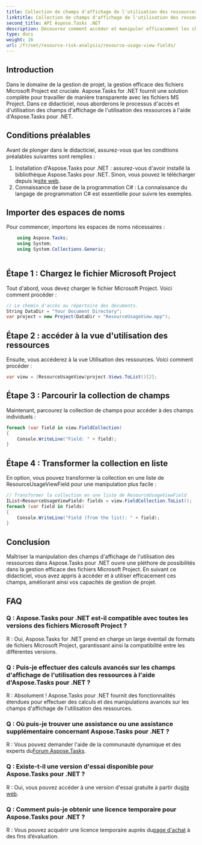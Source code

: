 ```yaml
---
title: Collection de champs d'affichage de l'utilisation des ressources dans Aspose.Tasks
linktitle: Collection de champs d'affichage de l'utilisation des ressources dans Aspose.Tasks
second_title: API Aspose.Tasks .NET
description: Découvrez comment accéder et manipuler efficacement les champs d'affichage de l'utilisation des ressources dans les fichiers Microsoft Project à l'aide d'Aspose.Tasks pour .NET.
type: docs
weight: 16
url: /fr/net/resource-risk-analysis/resource-usage-view-fields/
---
```

## Introduction
Dans le domaine de la gestion de projet, la gestion efficace des fichiers Microsoft Project est cruciale. Aspose.Tasks for .NET fournit une solution complète pour travailler de manière transparente avec les fichiers MS Project. Dans ce didacticiel, nous aborderons le processus d'accès et d'utilisation des champs d'affichage de l'utilisation des ressources à l'aide d'Aspose.Tasks pour .NET.
## Conditions préalables
Avant de plonger dans le didacticiel, assurez-vous que les conditions préalables suivantes sont remplies :
1.  Installation d'Aspose.Tasks pour .NET : assurez-vous d'avoir installé la bibliothèque Aspose.Tasks pour .NET. Sinon, vous pouvez le télécharger depuis le[site web](https://releases.aspose.com/tasks/net/).
2. Connaissance de base de la programmation C# : La connaissance du langage de programmation C# est essentielle pour suivre les exemples.

## Importer des espaces de noms
Pour commencer, importons les espaces de noms nécessaires :
```csharp
    using Aspose.Tasks;
    using System;
    using System.Collections.Generic;
    
```

## Étape 1 : Chargez le fichier Microsoft Project
Tout d'abord, vous devez charger le fichier Microsoft Project. Voici comment procéder :
```csharp
// Le chemin d'accès au répertoire des documents.
String DataDir = "Your Document Directory";
var project = new Project(DataDir + "ResourceUsageView.mpp");
```
## Étape 2 : accéder à la vue d'utilisation des ressources
Ensuite, vous accéderez à la vue Utilisation des ressources. Voici comment procéder :
```csharp
var view = (ResourceUsageView)project.Views.ToList()[2];
```
## Étape 3 : Parcourir la collection de champs
Maintenant, parcourez la collection de champs pour accéder à des champs individuels :
```csharp
foreach (var field in view.FieldCollection)
{
    Console.WriteLine("Field: " + field);
}
```
## Étape 4 : Transformer la collection en liste
En option, vous pouvez transformer la collection en une liste de ResourceUsageViewField pour une manipulation plus facile :
```csharp
// Transformer la collection en une liste de ResourceUsageViewField
IList<ResourceUsageViewField> fields = view.FieldCollection.ToList();
foreach (var field in fields)
{
    Console.WriteLine("Field (from the list): " + field);
}
```

## Conclusion
Maîtriser la manipulation des champs d'affichage de l'utilisation des ressources dans Aspose.Tasks pour .NET ouvre une pléthore de possibilités dans la gestion efficace des fichiers Microsoft Project. En suivant ce didacticiel, vous avez appris à accéder et à utiliser efficacement ces champs, améliorant ainsi vos capacités de gestion de projet.
## FAQ
### Q : Aspose.Tasks pour .NET est-il compatible avec toutes les versions des fichiers Microsoft Project ?
R : Oui, Aspose.Tasks for .NET prend en charge un large éventail de formats de fichiers Microsoft Project, garantissant ainsi la compatibilité entre les différentes versions.
### Q : Puis-je effectuer des calculs avancés sur les champs d'affichage de l'utilisation des ressources à l'aide d'Aspose.Tasks pour .NET ?
R : Absolument ! Aspose.Tasks pour .NET fournit des fonctionnalités étendues pour effectuer des calculs et des manipulations avancés sur les champs d'affichage de l'utilisation des ressources.
### Q : Où puis-je trouver une assistance ou une assistance supplémentaire concernant Aspose.Tasks pour .NET ?
 R : Vous pouvez demander l'aide de la communauté dynamique et des experts du[Forum Aspose.Tasks](https://forum.aspose.com/c/tasks/15).
### Q : Existe-t-il une version d'essai disponible pour Aspose.Tasks pour .NET ?
 R : Oui, vous pouvez accéder à une version d'essai gratuite à partir du[site web](https://releases.aspose.com/).
### Q : Comment puis-je obtenir une licence temporaire pour Aspose.Tasks pour .NET ?
 R : Vous pouvez acquérir une licence temporaire auprès du[page d'achat](https://purchase.aspose.com/temporary-license/) à des fins d’évaluation.